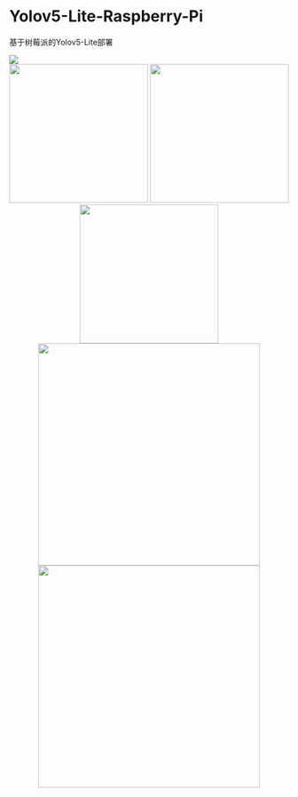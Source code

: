 # Yolov5-Lite-Raspberry-Pi
基于树莓派的Yolov5-Lite部署
<div> 
<a href="https://convertmodel.com/"><img src="https://img.shields.io/badge/-Torch to ONNX<<Click here-ff2d51?style=style=flat-square&logo=Pytorch&logoColor=white" /></a>
</div>

<div align=center>
  <img height="250" src="https://user-images.githubusercontent.com/98397090/215700763-d914636f-f9af-4cd1-8dcd-b9d039a139e2.png"/>
  <img height="250" src="https://user-images.githubusercontent.com/98397090/215700830-2a9661e9-bf38-4af8-927d-60ffb7f23b6f.png"/>
  <img height="250" src="https://user-images.githubusercontent.com/98397090/215700873-d947d3b1-3bdc-4f85-bcee-c5b78212e34e.png"/>
</div>




<div align=center>
  <img width="400" src="https://user-images.githubusercontent.com/98397090/215695578-829ac53c-9f31-481c-a63a-399ff14283eb.gif"/>
  <img width="400" src="https://user-images.githubusercontent.com/98397090/215697763-8c292c98-f41e-4a00-bd0c-e410fcf64731.gif"/>
</div>

